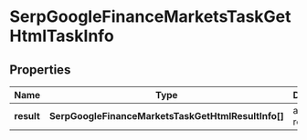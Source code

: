 # SerpGoogleFinanceMarketsTaskGetHtmlTaskInfo

## Properties

| Name | Type | Description | Notes |
|------------ | ------------- | ------------- | -------------|
**result** | **SerpGoogleFinanceMarketsTaskGetHtmlResultInfo[]** | array of results |[optional]|
